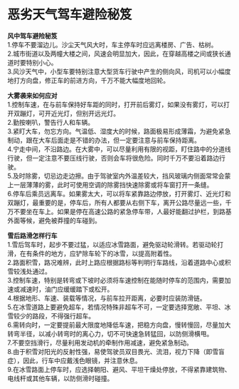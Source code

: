 # 恶劣天气驾车避险秘笈  

**风中驾车避险秘笈**  
1.停车不要溜边儿。沙尘天气风大时，车主停车时应远离楼房、广告、枯树。  
2.城市街道以及两幢大楼之间，风速会明显加大，因此，在穿越高楼之间或狭长通道时要特别小心。  
3.风沙天气中，小型车要特别注意大型货车行驶中产生的侧向风，司机可以小幅度地打方向盘，修正车的前进方向，千万不能大幅度地回轮。  

**大雾袭来如何应对**  
1.控制车速，在与前车保持好车距的同时，打开前后雾灯，如果没有雾灯，可以打开双蹦灯，可开近光灯，但别开远光灯。  
2.勤按喇叭，警告行人和车辆。  
3.紧盯大车，勿忘方向。气温低、湿度大的时候，路面极易形成薄霜，为避免紧急制动，跟在大车后面走是不错的办法，但一定要注意与前车保持距离。  
4.宁走中间，不沿路边。在大雾中，可以尽量利用有限的视距，盯住路中的分道线行驶，但一定注意不要压线行驶，否则会车将很危险。同时千万不要沿着路边行驶。  
5.及时除雾，切忌边走边擦。由于驾驶室内外温差较大，挡风玻璃内侧面常常会蒙上一层薄薄的雾，此时可使用空调的除雾挡快速除雾或将车窗打开一条缝。  
6.停车后乘员远离车。如果雾太大，可以将车紧靠路边停放，打开雾灯、近光灯和双蹦灯，最重要的是，停车后，所有人都要从右侧下车，离开公路尽量远一些，千万不要坐在车上。如果是停在高速公路的紧急停车带，人最好能翻过护栏，到路基外面等候，避免被莽撞的车碰到。  

**雪后路滑怎样行车**  
1.雪后驾车时，起步不要过猛，以适应冰雪路面，避免驱动轮滑转。若驱动轮打滑，在有条件的地方，应铲除车轮下的冰雪，以提高附着性。  
2.路面积雪，路况难辨，此时上路应根据路标等判明行车路线，沿着道路中心或积雪较浅处通过。  
3.控制车速，特别是转弯或下坡时必须将车速控制在能随时停车的范围内，需要加速或减速时，油门应缓缓踏下或松开。  
4.根据地形、车速、装载等情况，与前车拉开距离，必要时应装防滑链。  
5.在冰雪道路上要避免超车，若情况特殊非超车不可，一定要选择宽敞、平坦、冰雪较少的路段，不得强行超车。  
6.需转向时，一定要提前最大限度地降低车速，把稳方向盘，慢转慢回，尽量加大转弯半径，以减小转弯时的离心力，切不可快速急转猛回，以防侧滑横甩。  
7.不要空挡滑行，尽量利用发动机的牵制作用减速，避免紧急制动。  
8.由于积雪对阳光的反射性强，易使驾驶员双目畏光、流泪，视力下降（即雪盲症），因此，行车中应戴浅色眼镜，并注意休息。  
9.在冰雪路面上停车时，应选择朝阳、避风、平坦干燥处停放，不得紧靠建筑物、电线杆或其他车辆，以防侧滑时碰撞。  
